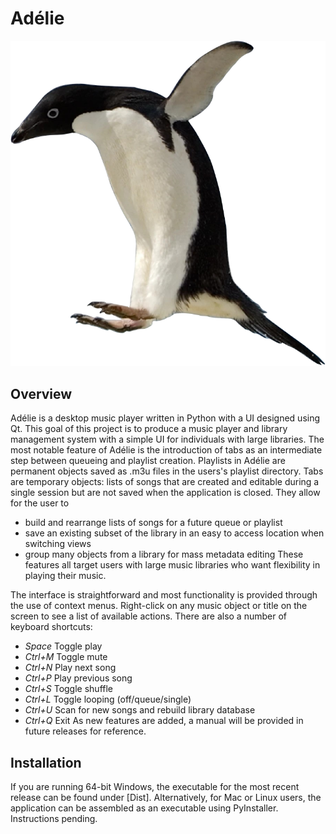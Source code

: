 # Adélie
![](UI/resources/images/penguin_icon.png)
## Overview
Adélie is a desktop music player written in Python with a UI designed using Qt. This goal of this project is to produce a music player and library management system with a simple UI for individuals with large libraries. The most notable feature of Adélie is the introduction of tabs as an intermediate step between queueing and playlist creation. Playlists in Adélie are permanent objects saved as .m3u files in the users's playlist directory. Tabs are temporary objects: lists of songs that are created and editable during a single session but are not saved when the application is closed. They allow for the user to 
* build and rearrange lists of songs for a future queue or playlist
* save an existing subset of the library in an easy to access location when switching views
* group many objects from a library for mass metadata editing
These features all target users with large music libraries who want flexibility in playing their music. 

The interface is straightforward and most functionality is provided through the use of context menus. Right-click on any music object or title on the screen to see a list of available actions. There are also a number of keyboard shortcuts:
* *Space* Toggle play
* *Ctrl+M* Toggle mute
* *Ctrl+N* Play next song
* *Ctrl+P* Play previous song
* *Ctrl+S* Toggle shuffle
* *Ctrl+L* Toggle looping (off/queue/single)
* *Ctrl+U* Scan for new songs and rebuild library database
* *Ctrl+Q* Exit
As new features are added, a manual will be provided in future releases for reference. 
## Installation
If you are running 64-bit Windows, the executable for the most recent release can be found under [Dist]. Alternatively, for Mac or Linux users, the application can be assembled as an executable using PyInstaller. Instructions pending.
